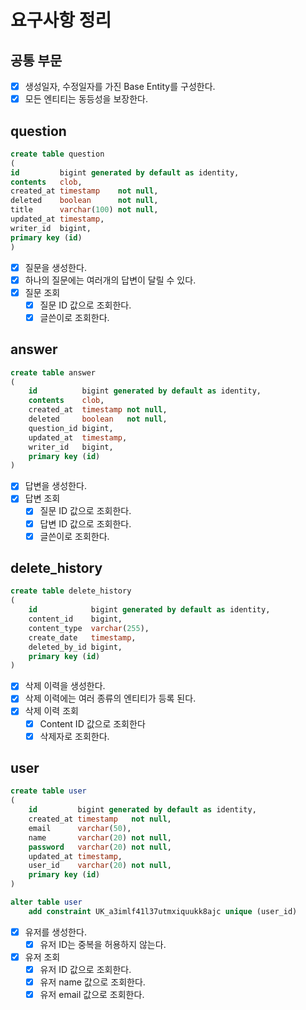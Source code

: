 # 요구사항 정리

## 공통 부문
- [X] 생성일자, 수정일자를 가진 Base Entity를 구성한다.
- [X] 모든 엔티티는 동등성을 보장한다.

## question
```sql
create table question
(
id         bigint generated by default as identity,
contents   clob,
created_at timestamp    not null,
deleted    boolean      not null,
title      varchar(100) not null,
updated_at timestamp,
writer_id  bigint,
primary key (id)
)
```
- [X] 질문을 생성한다.
- [X] 하나의 질문에는 여러개의 답변이 달릴 수 있다.
- [X] 질문 조회
    - [X] 질문 ID 값으로 조회한다.
    - [X] 글쓴이로 조회한다.

## answer
```sql
create table answer
(
    id          bigint generated by default as identity,
    contents    clob,
    created_at  timestamp not null,
    deleted     boolean   not null,
    question_id bigint,
    updated_at  timestamp,
    writer_id   bigint,
    primary key (id)
)
```
- [X] 답변을 생성한다.
- [X] 답변 조회
    - [X] 질문 ID 값으로 조회한다.
    - [X] 답변 ID 값으로 조회한다.
    - [X] 글쓴이로 조회한다.

## delete_history
```sql
create table delete_history
(
    id            bigint generated by default as identity,
    content_id    bigint,
    content_type  varchar(255),
    create_date   timestamp,
    deleted_by_id bigint,
    primary key (id)
)
```
- [X] 삭제 이력을 생성한다.
- [X] 삭제 이력에는 여러 종류의 엔티티가 등록 된다.
- [X] 삭제 이력 조회
  - [X] Content ID 값으로 조회한다
  - [X] 삭제자로 조회한다.

## user
```sql
create table user
(
    id         bigint generated by default as identity,
    created_at timestamp   not null,
    email      varchar(50),
    name       varchar(20) not null,
    password   varchar(20) not null,
    updated_at timestamp,
    user_id    varchar(20) not null,
    primary key (id)
)

alter table user
    add constraint UK_a3imlf41l37utmxiquukk8ajc unique (user_id)
```
- [X] 유저를 생성한다.
  - [X] 유저 ID는 중복을 허용하지 않는다. 
- [X] 유저 조회
  - [X] 유저 ID 값으로 조회한다.
  - [X] 유저 name 값으로 조회한다.
  - [X] 유저 email 값으로 조회한다.
